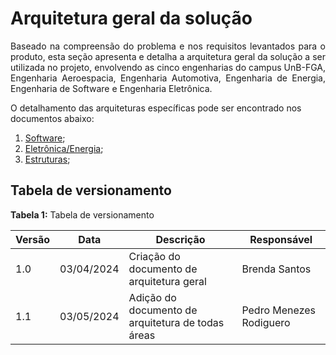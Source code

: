 # **Arquitetura geral da solução**
<p style="text-align: justify;">
Baseado na compreensão do problema e nos requisitos levantados para o produto, esta seção apresenta e detalha a arquitetura geral da solução a ser utilizada no projeto, envolvendo as cinco engenharias do campus UnB-FGA, Engenharia Aeroespacia, Engenharia Automotiva, Engenharia de Energia, Engenharia de Software e Engenharia Eletrônica.
</p>

O detalhamento das arquiteturas específicas pode ser encontrado nos documentos abaixo:

  1. [Software](https://lappis-unb.gitlab.io/fga-pi2/semestre-2024-1/grupo-08/scanpoint/software/arquitetura/);
  2. [Eletrônica/Energia](https://lappis-unb.gitlab.io/fga-pi2/semestre-2024-1/grupo-08/scanpoint/eletronica-energia/arquitetura_energia/);
  3. [Estruturas](https://lappis-unb.gitlab.io/fga-pi2/semestre-2024-1/grupo-08/scanpoint/estruturas/arquitetura_subs_estruturas/);

## Tabela de versionamento

**Tabela 1:** Tabela de versionamento

| Versão| Data | Descrição | Responsável|
|-------|------|-----------|------------|
| 1.0 | 03/04/2024 | Criação do documento de arquitetura geral | Brenda Santos |
1.1 | 03/05/2024 | Adição do documento de arquitetura de todas áreas | Pedro Menezes Rodiguero
